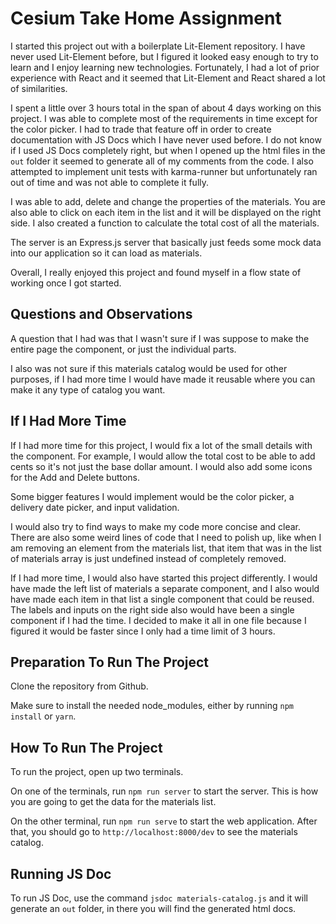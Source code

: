 # Cesium Take Home Assignment

I started this project out with a boilerplate Lit-Element repository. I have never used Lit-Element before, but I figured it looked easy enough to try to learn and I enjoy learning new technologies. Fortunately, I had a lot of prior experience with React and it seemed that Lit-Element and React shared a lot of similarities. 

I spent a little over 3 hours total in the span of about 4 days working on this project. I was able to complete most of the requirements in time except for the color picker. I had to trade that feature off in order to create documentation with JS Docs which I have never used before. I do not know if I used JS Docs completely right, but when I opened up the html files in the `out` folder it seemed to generate all of my comments from the code. I also attempted to implement unit tests with karma-runner but unfortunately ran out of time and was not able to complete it fully.

I was able to add, delete and change the properties of the materials. You are also able to click on each item in the list and it will be displayed on the right side. I also created a function to calculate the total cost of all the materials. 

The server is an Express.js server that basically just feeds some mock data into our application so it can load as materials. 

Overall, I really enjoyed this project and found myself in a flow state of working once I got started.
## Questions and Observations

A question that I had was that I wasn't sure if I was suppose to make the entire page the component, or just the individual parts.

I also was not sure if this materials catalog would be used for other purposes, if I had more time I would have made it reusable where you can make it any type of catalog you want. 

## If I Had More Time

If I had more time for this project, I would fix a lot of the small details with the component. For example, I would allow the total cost to be able to add cents so it's not just the base dollar amount. I would also add some icons for the Add and Delete buttons.

Some bigger features I would implement would be the color picker, a delivery date picker, and input validation.

I would also try to find ways to make my code more concise and clear. There are also some weird lines of code that I need to polish up, like when I am removing an element from the materials list, that item that was in the list of materials array is just undefined instead of completely removed.

If I had more time, I would also have started this project differently. I would have made the left list of materials a separate component, and I also would have made each item in that list a single component that could be reused. The labels and inputs on the right side also would have been a single component if I had the time. I decided to make it all in one file because I figured it would be faster since I only had a time limit of 3 hours.

## Preparation To Run The Project

Clone the repository from Github. 

Make sure to install the needed node_modules, either by running `npm install` or `yarn`.

## How To Run The Project

To run the project, open up two terminals.

On one of the terminals, run `npm run server` to start the server. This is how you are going to get the data for the materials list.

On the other terminal, run `npm run serve` to start the web application. After that, you should go to `http://localhost:8000/dev` to see the materials catalog.

## Running JS Doc

To run JS Doc, use the command `jsdoc materials-catalog.js` and it will generate an `out` folder, in there you will find the generated html docs.